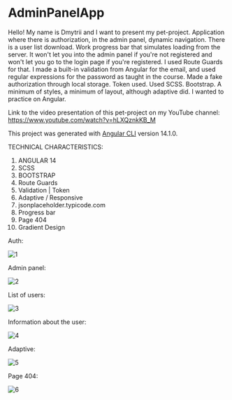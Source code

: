 # AdminPanelApp

Hello! My name is Dmytrii and I want to present my pet-project. Application where there is authorization, in the admin panel, dynamic navigation. There is a user list download. Work progress bar that simulates loading from the server. It won't let you into the admin panel if you're not registered and won't let you go to the login page if you're registered. I used Route Guards for that. I made a built-in validation from Angular for the email, and used regular expressions for the password as taught in the course. Made a fake authorization through local storage. Token used. Used SCSS. Bootstrap. A minimum of styles, a minimum of layout, although adaptive did. I wanted to practice on Angular.

Link to the video presentation of this pet-project on my YouTube channel: <br/>
https://www.youtube.com/watch?v=hLXQznkKB_M

This project was generated with [Angular CLI](https://github.com/angular/angular-cli) version 14.1.0.

TECHNICAL CHARACTERISTICS:
 1. ANGULAR 14
 2. SCSS
 3. BOOTSTRAP 
 4. Route Guards
 5. Validation | Token
 6. Adaptive / Responsive
 7. jsonplaceholder.typicode.com
 8. Progress bar
 9. Page 404
 10. Gradient Design

Auth:

![1](https://user-images.githubusercontent.com/87872240/184352132-5832dadd-a189-49ac-bcc6-48e9a39a8a4e.png)

Admin panel:

![2](https://user-images.githubusercontent.com/87872240/184352193-68dbb37f-0616-4b86-9157-63b9ed5b4c9d.png)

List of users:

![3](https://user-images.githubusercontent.com/87872240/184352219-326714ea-2ca8-46da-939c-3813bb2acb2d.png)

Information about the user:

![4](https://user-images.githubusercontent.com/87872240/184352277-59030a24-b616-49f3-bdb0-3506728c3871.png)

Adaptive:

![5](https://user-images.githubusercontent.com/87872240/184352321-db59984e-0e73-4b7d-aca3-8c347ca3de04.png)

Page 404:

![6](https://user-images.githubusercontent.com/87872240/184354715-6aba1de2-926d-4e8d-97e9-b7a111b8500d.png)
